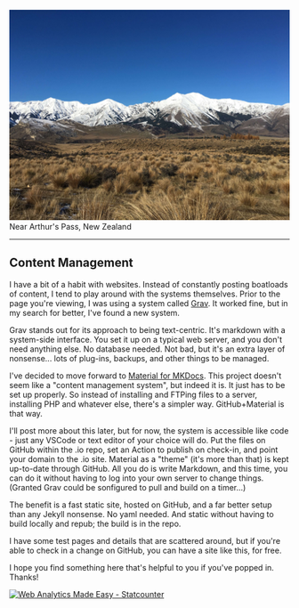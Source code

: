 ![](images/IMG_9324.jpg)
Near Arthur's Pass, New Zealand

---

## Content Management

I have a bit of a habit with websites. Instead of constantly posting boatloads of content, I tend to play around with the systems themselves. Prior to the page you're viewing, I was using a system called [Grav](getgrav.org). It worked fine, but in my search for better, I've found a new system.

Grav stands out for its approach to being text-centric. It's markdown with a system-side interface. You set it up on a typical web server, and you don't need anything else. No database needed. Not bad, but it's an extra layer of nonsense... lots of plug-ins, backups, and other things to be managed.

I've decided to move forward to [Material for MKDocs](https://squidfunk.github.io/mkdocs-material/). This project doesn't seem like a "content management system", but indeed it is. It just has to be set up properly. So instead of installing and FTPing files to a server, installing PHP and whatever else, there's a simpler way. GitHub+Material is that way.

I'll post more about this later, but for now, the system is accessible like code - just any VSCode or text editor of your choice will do. Put the files on GitHub within the .io repo, set an Action to publish on check-in, and point your domain to the .io site. Material as a "theme" (it's more than that) is kept up-to-date through GitHub. All you do is write Markdown, and this time, you can do it without having to log into your own server to change things. (Granted Grav could be sonfigured to pull and build on a timer...)

The benefit is a fast static site, hosted on GitHub, and a far better setup than any Jekyll nonsense. No yaml needed. And static without having to build locally and repub; the build is in the repo.

I have some test pages and details that are scattered around, but if you're able to check in a change on GitHub, you can have a site like this, for free. 

I hope you find something here that's helpful to you if you've popped in. Thanks! 

<!-- Default Statcounter code for GitHub
https://matchavez.com -->
<script type="text/javascript">
var sc_project=12907738; 
var sc_invisible=1; 
var sc_security="9ec2d84c"; 
</script>
<script type="text/javascript"
src="https://www.statcounter.com/counter/counter.js"
async></script>
<noscript><div class="statcounter"><a title="Web Analytics
Made Easy - Statcounter" href="https://statcounter.com/"
target="_blank"><img class="statcounter"
src="https://c.statcounter.com/12907738/0/9ec2d84c/1/"
alt="Web Analytics Made Easy - Statcounter"
referrerPolicy="no-referrer-when-downgrade"></a></div></noscript>
<!-- End of Statcounter Code -->